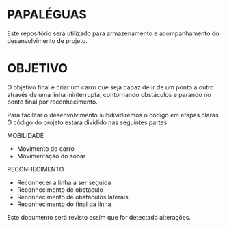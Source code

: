 # PAPALÉGUAS
Este repositório será utilizado para armazenamento e acompanhamento do desenvolvimento de projeto.

# OBJETIVO
O objetivo final é criar um carro que seja capaz de ir de um ponto a outro através de uma linha ininterrupta, contornando obstáculos e parando no ponto final por reconhecimento.

Para facilitar o desenvolvimento subdividiremos o código em etapas claras. O código do projeto estará dividido nas seguintes partes

MOBILIDADE
- Movimento do carro
- Movimentação do sonar

RECONHECIMENTO
- Reconhecer a linha a ser seguida
- Reconhecimento de obstáculo
- Reconhecimento de obstáculos laterais
- Reconhecimento do final da linha

Este documento será revisto assim que for detectado alterações.
